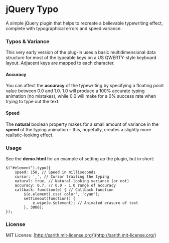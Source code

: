 # jQuery Typo
A simple jQuery plugin that helps to recreate a believable typewriting effect, complete with typographical errors and speed variance.

### Typos & Variance
This very early version of the plug-in uses a basic multidimensional data structure for most of the typeable keys on a US QWERTY-style keyboard layout. Adjacent keys are mapped to each character.

#### Accuracy
You can affect the **accuracy** of the typewriting by specifying a floating point value between 0.0 and 1.0.  1.0 will produce a 100% accurate typing animation (no mistakes), while 0.0 will make for a 0% success rate when trying to type out the text.

#### Speed
The **natural** boolean property makes for a small amount of variance in the **speed** of the typing animation – this, hopefully, creates a slightly more realistic-looking effect.

### Usage
See the **demo.html** for an example of setting up the plugin, but in short:

	$("#element").typo({
		speed: 150, // Speed in milliseconds
		cursor: '_', // Cursor trailing the typing   
		natural: true, // Natural-looking variance (or not) 
		accuracy: 0.7, // 0.0 - 1.0 range of accuracy
		callback: function(e) { // Callback function
			$(e.element).css('color', 'cyan');
			setTimeout(function() {
				e.wipe(e.$element); // Animated erasure of text
			}, 3000);
	});

### License
MIT License: [http://sarith.mit-license.org/](http://sarith.mit-license.org/)
 